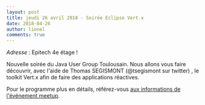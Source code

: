 ```yaml
---
layout: post
title: jeudi 26 avril 2018 - Soirée Eclipse Vert.x
date: 2018-04-26
author: lionel
comments: true
---
```


_Adresse_ : Epitech 4e étage ! 

Nouvelle soirée du Java User Group Toulousain. Nous allons vous faire découvrir, avec l'aide de Thomas SEGISMONT (@tsegismont sur twitter) , le toolkit Vert.x afin de faire des applications réactives.

Pour le programme plus en détails, référez-vous [aux informations de l'événement meetup](https://www.meetup.com/fr-FR/Toulouse-Java-User-Group/events/248855573/).
